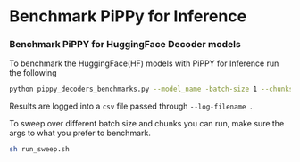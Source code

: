 # Benchmark PiPPy for Inference

### Benchmark PiPPY for HuggingFace Decoder models

To benchmark the HuggingFace(HF) models with PiPPY for Inference run the following

```bash
python pippy_decoders_benchmarks.py --model_name -batch-size 1 --chunks 1 --log-filename 'CSV_filename'

```
Results are logged into a `csv` file passed through `--log-filename `.

To sweep over different batch size and chunks you can run, make sure the args to what you prefer to benchmark.

```bash
sh run_sweep.sh

```
